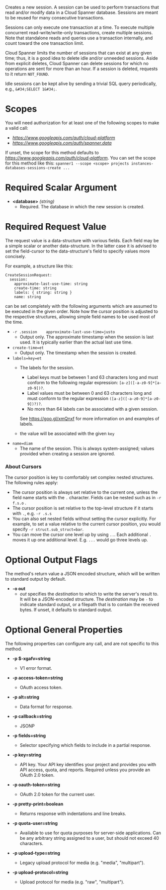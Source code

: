 Creates a new session. A session can be used to perform
transactions that read and/or modify data in a Cloud Spanner database.
Sessions are meant to be reused for many consecutive
transactions.

Sessions can only execute one transaction at a time. To execute
multiple concurrent read-write/write-only transactions, create
multiple sessions. Note that standalone reads and queries use a
transaction internally, and count toward the one transaction
limit.

Cloud Spanner limits the number of sessions that can exist at any given
time; thus, it is a good idea to delete idle and/or unneeded sessions.
Aside from explicit deletes, Cloud Spanner can delete sessions for which no
operations are sent for more than an hour. If a session is deleted,
requests to it return `NOT_FOUND`.

Idle sessions can be kept alive by sending a trivial SQL query
periodically, e.g., `&#34;SELECT 1&#34;`.
# Scopes

You will need authorization for at least one of the following scopes to make a valid call:

* *https://www.googleapis.com/auth/cloud-platform*
* *https://www.googleapis.com/auth/spanner.data*

If unset, the scope for this method defaults to *https://www.googleapis.com/auth/cloud-platform*.
You can set the scope for this method like this: `spanner1 --scope <scope> projects instances-databases-sessions-create ...`
# Required Scalar Argument
* **&lt;database&gt;** *(string)*
    - Required. The database in which the new session is created.
# Required Request Value

The request value is a data-structure with various fields. Each field may be a simple scalar or another data-structure.
In the latter case it is advised to set the field-cursor to the data-structure's field to specify values more concisely.

For example, a structure like this:
```
CreateSessionRequest:
  session:
    approximate-last-use-time: string
    create-time: string
    labels: { string: string }
    name: string

```

can be set completely with the following arguments which are assumed to be executed in the given order. Note how the cursor position is adjusted to the respective structures, allowing simple field names to be used most of the time.

* `-r .session    approximate-last-use-time=justo`
    - Output only. The approximate timestamp when the session is last used. It is
        typically earlier than the actual last use time.
* `create-time=et`
    - Output only. The timestamp when the session is created.
* `labels=key=et`
    - The labels for the session.
        
         * Label keys must be between 1 and 63 characters long and must conform to
           the following regular expression: `[a-z]([-a-z0-9]*[a-z0-9])?`.
         * Label values must be between 0 and 63 characters long and must conform
           to the regular expression `([a-z]([-a-z0-9]*[a-z0-9])?)?`.
         * No more than 64 labels can be associated with a given session.
        
        See https://goo.gl/xmQnxf for more information on and examples of labels.
    - the value will be associated with the given `key`
* `name=diam`
    - The name of the session. This is always system-assigned; values provided
        when creating a session are ignored.



### About Cursors

The cursor position is key to comfortably set complex nested structures. The following rules apply:

* The cursor position is always set relative to the current one, unless the field name starts with the `.` character. Fields can be nested such as in `-r f.s.o` .
* The cursor position is set relative to the top-level structure if it starts with `.`, e.g. `-r .s.s`
* You can also set nested fields without setting the cursor explicitly. For example, to set a value relative to the current cursor position, you would specify `-r struct.sub_struct=bar`.
* You can move the cursor one level up by using `..`. Each additional `.` moves it up one additional level. E.g. `...` would go three levels up.


# Optional Output Flags

The method's return value a JSON encoded structure, which will be written to standard output by default.

* **-o out**
    - *out* specifies the *destination* to which to write the server's result to.
      It will be a JSON-encoded structure.
      The *destination* may be `-` to indicate standard output, or a filepath that is to contain the received bytes.
      If unset, it defaults to standard output.
# Optional General Properties

The following properties can configure any call, and are not specific to this method.

* **-p $-xgafv=string**
    - V1 error format.

* **-p access-token=string**
    - OAuth access token.

* **-p alt=string**
    - Data format for response.

* **-p callback=string**
    - JSONP

* **-p fields=string**
    - Selector specifying which fields to include in a partial response.

* **-p key=string**
    - API key. Your API key identifies your project and provides you with API access, quota, and reports. Required unless you provide an OAuth 2.0 token.

* **-p oauth-token=string**
    - OAuth 2.0 token for the current user.

* **-p pretty-print=boolean**
    - Returns response with indentations and line breaks.

* **-p quota-user=string**
    - Available to use for quota purposes for server-side applications. Can be any arbitrary string assigned to a user, but should not exceed 40 characters.

* **-p upload-type=string**
    - Legacy upload protocol for media (e.g. &#34;media&#34;, &#34;multipart&#34;).

* **-p upload-protocol=string**
    - Upload protocol for media (e.g. &#34;raw&#34;, &#34;multipart&#34;).
